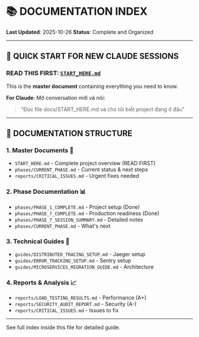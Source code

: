 # 📚 DOCUMENTATION INDEX

**Last Updated**: 2025-10-26
**Status**: Complete and Organized

---

## 🚀 QUICK START FOR NEW CLAUDE SESSIONS

### **READ THIS FIRST**: [`START_HERE.md`](START_HERE.md)

This is the **master document** containing everything you need to know.

**For Claude**: Mở conversation mới và nói:
> "Đọc file docs/START_HERE.md và cho tôi biết project đang ở đâu"

---

## 📂 DOCUMENTATION STRUCTURE

### 1. Master Documents 🎯
- `START_HERE.md` - Complete project overview (READ FIRST)
- `phases/CURRENT_PHASE.md` - Current status & next steps
- `reports/CRITICAL_ISSUES.md` - Urgent fixes needed

### 2. Phase Documentation 📊
- `phases/PHASE_1_COMPLETE.md` - Project setup (Done)
- `phases/PHASE_7_COMPLETE.md` - Production readiness (Done)
- `phases/PHASE_7_SESSION_SUMMARY.md` - Detailed notes
- `phases/CURRENT_PHASE.md` - What's next

### 3. Technical Guides 🔧
- `guides/DISTRIBUTED_TRACING_SETUP.md` - Jaeger setup
- `guides/ERROR_TRACKING_SETUP.md` - Sentry setup
- `guides/MICROSERVICES_MIGRATION_GUIDE.md` - Architecture

### 4. Reports & Analysis 📈
- `reports/LOAD_TESTING_RESULTS.md` - Performance (A+)
- `reports/SECURITY_AUDIT_REPORT.md` - Security (A-)
- `reports/CRITICAL_ISSUES.md` - Issues to fix

---

See full index inside this file for detailed guide.
